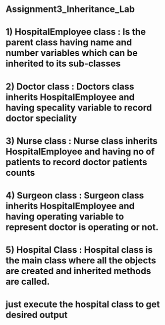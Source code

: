 # Assignment3_Inheritance_Lab

# 1) HospitalEmployee class : Is the parent class having name and number variables which can be inherited to its sub-classes
# 2) Doctor class : Doctors class inherits HospitalEmployee and having specality variable to record doctor speciality
# 3) Nurse class : Nurse class inherits HospitalEmployee and having  no of patients  to record doctor patients counts
# 4) Surgeon class : Surgeon  class inherits HospitalEmployee and having operating variable to represent doctor is operating or not.
# 5) Hospital Class : Hospital class is the main class where all the objects are created and inherited methods are called.
# just execute the hospital class to get desired output

